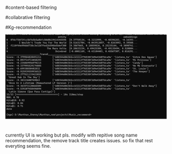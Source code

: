 
#content-based filtering

#collabrative filtering


#Kg-recommendation

![Screenshot](kge_20_train.png)
#

currently UI is working but pls. modify with repitive song name recommendation, the remove track title creates issues. so fix that rest everyting seems fine.

